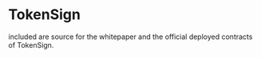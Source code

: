 # TokenSign

included are source for the whitepaper and the official deployed contracts of TokenSign.